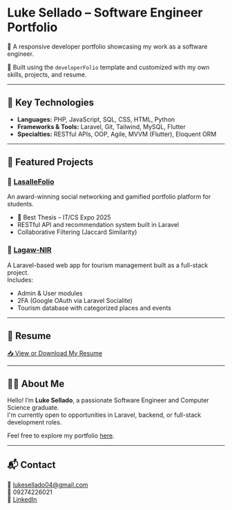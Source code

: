 # Luke Sellado – Software Engineer Portfolio

🎯 A responsive developer portfolio showcasing my work as a software engineer.

🚀 Built using the `developerFolio` template and customized with my own skills, projects, and resume.

---

## 🔧 Key Technologies
- **Languages:** PHP, JavaScript, SQL, CSS, HTML, Python
- **Frameworks & Tools:** Laravel, Git, Tailwind, MySQL, Flutter  
- **Specialties:** RESTful APIs, OOP, Agile, MVVM (Flutter), Eloquent ORM

---

## 🧩 Featured Projects

### 🔹 [LasalleFolio](https://github.com/Lowkiiii/LasalleFolio)
An award-winning social networking and gamified portfolio platform for students.  
- 🏅 Best Thesis – IT/CS Expo 2025  
- RESTful API and recommendation system built in Laravel  
- Collaborative Filtering (Jaccard Similarity)

### 🔹 [Lagaw-NIR](https://github.com/Lowkiiii/lagaw-nir)
A Laravel-based web app for tourism management built as a full-stack project.  
Includes:
- Admin & User modules
- 2FA (Google OAuth via Laravel Socialite)
- Tourism database with categorized places and events

---

## 📂 Resume

[📥 View or Download My Resume](https://drive.google.com/uc?export=download&id=13afUkOhPEbIiY4Pm4R5Uw_EywT177MOu)

---

## 🧑‍💻 About Me

Hello! I’m **Luke Sellado**, a passionate Software Engineer and Computer Science graduate.  
I'm currently open to opportunities in Laravel, backend, or full-stack development roles.

Feel free to explore my portfolio [here](https://lowkiiii.github.io/luke-sellado.github.io).

---

## 📬 Contact

📧 lukesellado04@gmail.com  
📱 09274226021  
🔗 [LinkedIn](https://linkedin.com/in/luke-sellado)

